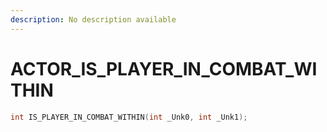 ```yaml
---
description: No description available 
---
```


# ACTOR\_IS_PLAYER_IN_COMBAT_WITHIN

```cpp
int IS_PLAYER_IN_COMBAT_WITHIN(int _Unk0, int _Unk1);
```
